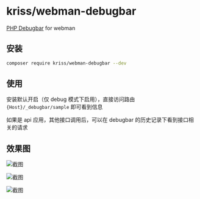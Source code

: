 # kriss/webman-debugbar

[PHP Debugbar](http://phpdebugbar.com/) for webman

## 安装

```bash
composer require kriss/webman-debugbar --dev
```

## 使用

安装默认开启（仅 debug 模式下启用），直接访问路由 `{Host}/_debugbar/sample` 即可看到信息

如果是 api 应用，其他接口调用后，可以在 debugbar 的历史记录下看到接口相关的请求

## 效果图

![截图](https://www.workerman.net/upload/img/20220717/1762d40f967190.png)

![截图](https://www.workerman.net/upload/img/20220717/1762d40f897d23.png)

![截图](https://www.workerman.net/upload/img/20220717/1762d40f5fce87.png)

